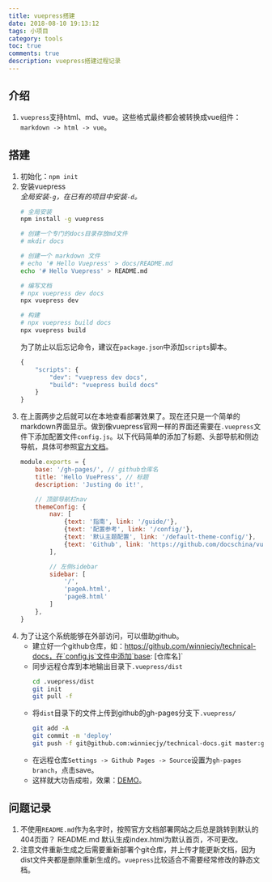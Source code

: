 ```yaml
---
title: vuepress搭建
date: 2018-08-10 19:13:12
tags: 小项目
category: tools
toc: true
comments: true
description: vuepress搭建过程记录
---
```


## 介绍
1. `vuepress`支持html、md、vue。这些格式最终都会被转换成vue组件：`markdown -> html -> vue`。
 
## 搭建
1. 初始化：`npm init`
2. 安装vuepress  
*全局安装`-g`，在已有的项目中安装`-d`。*  
    ```bash
    # 全局安装
    npm install -g vuepress
 
    # 创建一个专门的docs目录存放md文件
    # mkdir docs
 
    # 创建一个 markdown 文件
    # echo '# Hello Vuepress' > docs/README.md
    echo '# Hello Vuepress' > README.md
 
    # 编写文档
    # npx vuepress dev docs
    npx vuepress dev
 
    # 构建
    # npx vuepress build docs
    npx vuepress build
    ```
    为了防止以后忘记命令，建议在`package.json`中添加`scripts`脚本。
    ```JavaScript
    {
        "scripts": {
            "dev": "vuepress dev docs",
            "build": "vuepress build docs"
        }
    }
    ```
3. 在上面两步之后就可以在本地查看部署效果了。现在还只是一个简单的markdown界面显示。做到像vuepress官网一样的界面还需要在`.vuepress`文件下添加配置文件`config.js`。以下代码简单的添加了标题、头部导航和侧边导航，具体可参照[官方文档](https://vuepress.docschina.org/config/)。  
    ```JavaScript
    module.exports = {
        base: '/gh-pages/', // github仓库名
        title: 'Hello VuePress', // 标题
        description: 'Justing do it!',
 
        // 顶部导航栏nav
        themeConfig: {
            nav: [
                {text: '指南', link: '/guide/'},
                {text: '配置参考', link: '/config/'},
                {text: '默认主题配置', link: '/default-theme-config/'},
                {text: 'Github', link: 'https://github.com/docschina/vuepress/'},
            ],
 
            // 左侧sidebar
            sidebar: [
                '/',
                'pageA.html',
                'pageB.html'
            ]
        },
    }
    ```
4. 为了让这个系统能够在外部访问，可以借助github。
    - 建立好一个github仓库，如：https://github.com/winniecjy/technical-docs，在`config.js`文件中添加`base: [仓库名]`  
    - 同步远程仓库到本地输出目录下`.vuepress/dist`  
        ```bash
        cd .vuepress/dist
        git init
        git pull -f
        ```
    - 将`dist`目录下的文件上传到github的gh-pages分支下`.vuepress/`  
        ```bash
        git add -A
        git commit -m 'deploy'
        git push -f git@github.com:winniecjy/technical-docs.git master:gh-pages
        ```
    - 在远程仓库`Settings -> Github Pages -> Source`设置为`gh-pages branch`，点击save。
    - 这样就大功告成啦，效果：[DEMO](https://winniecjy.github.io/technical-docs/)。
## 问题记录
1. 不使用`README.md`作为名字时，按照官方文档部署网站之后总是跳转到默认的404页面？ 
README.md 默认生成index.html为默认首页，不可更改。 
2. 注意文件重新生成之后需要重新部署个git仓库，并上传才能更新文档，因为dist文件夹都是删除重新生成的。`vuepress`比较适合不需要经常修改的静态文档。
